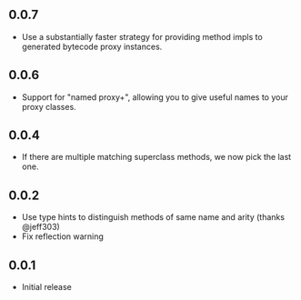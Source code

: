 ## 0.0.7

* Use a substantially faster strategy for providing method impls to generated bytecode
proxy instances.

## 0.0.6

* Support for "named proxy+", allowing you to give useful names to your proxy
classes.

## 0.0.4

* If there are multiple matching superclass methods, we now pick the last one.

## 0.0.2

* Use type hints to distinguish methods of same name and arity (thanks @jeff303)
* Fix reflection warning

## 0.0.1

* Initial release

